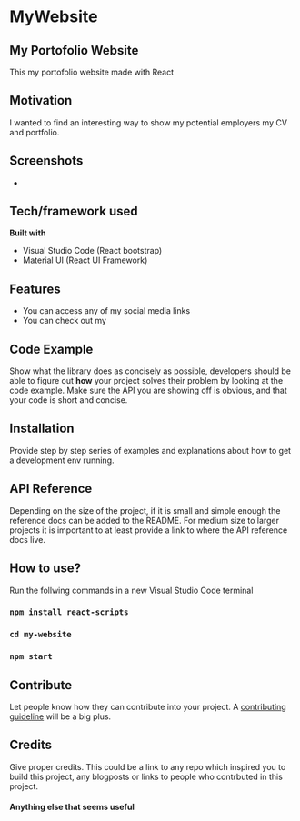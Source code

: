 # MyWebsite
## My Portofolio Website
This my portofolio website made with React

## Motivation
I wanted to find an interesting way to show my potential employers my CV and portfolio.

## Screenshots
-

## Tech/framework used
<b>Built with</b>
- Visual Studio Code (React bootstrap)
- Material UI (React UI Framework)

## Features
- You can access any of my social media links
- You can check out my 

## Code Example
Show what the library does as concisely as possible, developers should be able to figure out **how** your project solves their problem by looking at the code example. Make sure the API you are showing off is obvious, and that your code is short and concise.

## Installation
Provide step by step series of examples and explanations about how to get a development env running.

## API Reference
Depending on the size of the project, if it is small and simple enough the reference docs can be added to the README. For medium size to larger projects it is important to at least provide a link to where the API reference docs live.

## How to use?
Run the follwing commands in a new Visual Studio Code terminal
### `npm install react-scripts`
### `cd my-website`
### `npm start`

## Contribute
Let people know how they can contribute into your project. A [contributing guideline](https://github.com/zulip/zulip-electron/blob/master/CONTRIBUTING.md) will be a big plus.

## Credits
Give proper credits. This could be a link to any repo which inspired you to build this project, any blogposts or links to people who contrbuted in this project. 

#### Anything else that seems useful
